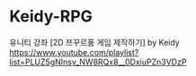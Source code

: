 # Keidy-RPG
유니티 강좌 [2D 쯔꾸르풍 게임 제작하기] by Keidy
https://www.youtube.com/playlist?list=PLUZ5gNInsv_NW8RQx8__0DxiuPZn3VDzP
